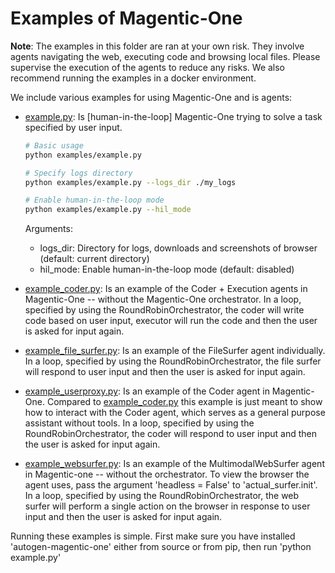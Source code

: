 # Examples of Magentic-One

**Note**: The examples in this folder are ran at your own risk. They involve agents navigating the web, executing code and browsing local files. Please supervise the execution of the agents to reduce any risks. We also recommend running the examples in a docker environment.


We include various examples for using Magentic-One and is agents:

- [example.py](example.py): Is [human-in-the-loop] Magentic-One trying to solve a task specified by user input. 



    ```bash
    # Basic usage
    python examples/example.py

    # Specify logs directory
    python examples/example.py --logs_dir ./my_logs

    # Enable human-in-the-loop mode
    python examples/example.py --hil_mode
    ```

    Arguments:

    - logs_dir: Directory for logs, downloads and screenshots of browser (default: current directory)
    - hil_mode: Enable human-in-the-loop mode (default: disabled)



- [example_coder.py](example_coder.py): Is an example of the Coder + Execution agents in Magentic-One -- without the Magentic-One orchestrator. In a loop, specified by using the RoundRobinOrchestrator, the coder will write code based on user input, executor will run the code and then the user is asked for input again.

- [example_file_surfer.py](example_file_surfer.py): Is an example of the FileSurfer agent individually.  In a loop, specified by using the RoundRobinOrchestrator, the file surfer will respond to user input and then the user is asked for input again.

- [example_userproxy.py](example_userproxy.py): Is an example of the Coder agent in Magentic-One. Compared to [example_coder.py](example_coder.py) this example is just meant to show how to interact with the Coder agent, which serves as a general purpose assistant without tools. In a loop, specified by using the RoundRobinOrchestrator, the coder will respond to user input and then the user is asked for input again.

- [example_websurfer.py](example_websurfer.py): Is an example of the MultimodalWebSurfer agent in Magentic-one -- without the orchestrator. To view the browser the agent uses, pass the argument 'headless = False' to 'actual_surfer.init'. In a loop, specified by using the RoundRobinOrchestrator, the web surfer will perform a single action on the browser in response to user input and then the user is asked for input again.


Running these examples is simple. First make sure you have installed 'autogen-magentic-one' either from source or from pip, then run 'python example.py'
